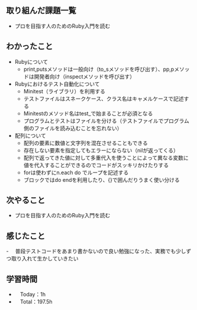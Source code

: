 ## 取り組んだ課題一覧
- プロを目指す人のためのRuby入門を読む

## わかったこと
- Rubyについて
  - print,putsメソッドは一般向け（to_sメソッドを呼び出す）、pp,pメソッドは開発者向け（inspectメソッドを呼び出す）
- Rubyにおけるテスト自動化について
  - Minitest（ライブラリ）を利用する
  - テストファイルはスネークケース、クラス名はキャメルケースで記述する
  - Minitestのメソッド名はtest_で始まることが必須となる
  - プログラムとテストはファイルを分ける（テストファイルでプログラム側のファイルを読み込むことを忘れない）
- 配列について
  - 配列の要素に数値と文字列を混在させることもできる
  - 存在しない要素を指定してもエラーにならない（nilが返ってくる）
  - 配列で返ってきた値に対して多重代入を使うことによって異なる変数に値を代入することができるのでコードがスッキリかけたりする
  - forは使わずにn.each do でループを記述する
  - ブロックではdo endを利用したり、{}で囲んだりうまく使い分ける

## 次やること
- プロを目指す人のためのRuby入門を読む

## 感じたこと
-　 普段テストコードをあまり書かないので良い勉強になった、実務でも少しずつ取り入れて生かしていきたい

## 学習時間
- 　Today：1h
- 　Total：197.5h
